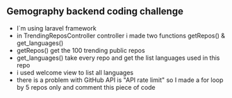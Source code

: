 ## Gemography backend coding challenge
- I`m using laravel framework
- in TrendingReposController controller i made two functions getRepos() & get_languages()
- getRepos() get the 100 trending public repos
- get_languages() take every repo and get the list languages used in this repo
- i used welcome view to list all languages
- there is a problem with GitHub API is "API rate limit" so I made a for loop by 5 repos only and comment this piece of code 
